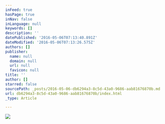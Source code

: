 ```yaml
---
inFeed: true
hasPage: true
inNav: false
inLanguage: null
keywords: []
description: ''
datePublished: '2016-05-06T07:13:40.891Z'
dateModified: '2016-05-06T07:13:26.575Z'
authors: []
publisher:
  name: null
  domain: null
  url: null
  favicon: null
title: ''
author: []
starred: false
sourcePath: _posts/2016-05-06-db6294a3-8c5d-43a0-9686-aab81676870b.md
url: db6294a3-8c5d-43a0-9686-aab81676870b/index.html
_type: Article

---
```

![](https://the-grid-user-content.s3-us-west-2.amazonaws.com/1eb75bac-166d-4e20-9e1a-b6162c6879db.jpg)